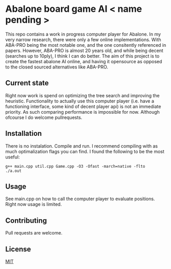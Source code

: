 # Abalone board game AI < name pending >

This repo contains a work in progress computer player for Abalone. In my very narrow research, there were only a few online implementations. With ABA-PRO being the most notable one, and the one consitently referenced in papers. However, ABA-PRO is almost 20 years old, and while being decent (searches up to 10ply), I think I can do better. The aim of this project is to create the fastest abalone AI online, and having it opensource as opposed to the closed sourced alternatives like ABA-PRO.


## Current state
Right now work is spend on optimizing the tree search and improving the heuristic. Functionality to actually use this computer player (i.e. have a functioning interface, some kind of decent player api) is not an immediate priority. As such comparing performance is impossible for now. Although ofcourse I do welcome pullrequests.


## Installation

There is no instalation. Compile and run. I recommend compiling with as much optimalization flags you can find. I found the following to be the most useful:
```
g++ main.cpp util.cpp Game.cpp -O3 -Ofast -march=native -flto 
./a.out
```

## Usage
See main.cpp on how to call the computer player to evaluate positions. Right now usage is limited.


## Contributing
Pull requests are welcome. 

## License
[MIT](https://choosealicense.com/licenses/mit/)
